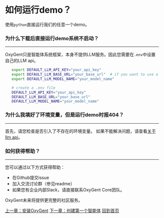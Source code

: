 # 如何运行demo？

使用`python`直接运行我们的任意一个demo。

### 为什么下载后直接运行demo系统不启动？
---
OxyGent只是智能体系统框架，本身不提供LLM服务。因此您需要在`.env`中设置自己的LLM api。
```bash
   export DEFAULT_LLM_API_KEY="your_api_key"
   export DEFAULT_LLM_BASE_URL="your_base_url"  # if you want to use a custom base URL
   export DEFAULT_LLM_MODEL_NAME="your_model_name"  
```
```bash
   # create a .env file
   DEFAULT_LLM_API_KEY="your_api_key"
   DEFAULT_LLM_BASE_URL="your_base_url"
   DEFAULT_LLM_MODEL_NAME="your_model_name"
```

### 为什么我填好了环境变量，但是运行demo时报404？
---
首先，请您检查是否引入了不存在的环境变量。
如果不能解决问题，请查看[关于llm api](./1_2_select_llm.md)。

### 如何获得帮助？
---
您可以通过以下方式获得帮助：

+ 在Github提交issue
+ 加入交流讨论群（参见readme）
+ 如果您有企业内部Slack，请直接联系OxyGent Core团队。

OxyGent未来将提供更完整的社区服务。

[上一章：安装OxyGent](./0_install.md)
[下一章：创建第一个智能体](./1_register_single_agent.md)
[回到首页](./readme.md)
